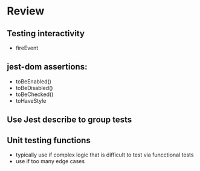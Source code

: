 # Review

## Testing interactivity
  - fireEvent
  
## jest-dom assertions:
  - toBeEnabled()
  - toBeDisabled()
  - toBeChecked()
  - toHaveStyle
  
## Use Jest describe to group tests

## Unit testing functions
  - typically use if complex logic that is difficult to test via funcctional tests
  - use if too many edge cases
